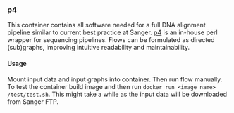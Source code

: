 ### p4

This container contains all software needed for a full DNA alignment pipeline similar to current best practice at Sanger. [p4](https://github.com/wtsi-npg/p4) is an in-house perl wrapper for sequencing pipelines. Flows can be formulated as directed (sub)graphs, improving intuitive readability and maintainability.

#### Usage
Mount input data and input graphs into container. Then run flow manually. To test the container build image and then run `docker run <image name> /test/test.sh`. This might take a while as the input data will be downloaded from Sanger FTP.
